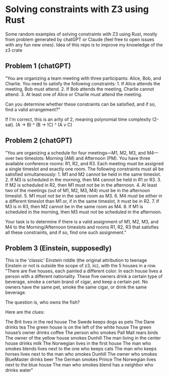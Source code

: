 # Solving constraints with Z3 using Rust

Some random examples of solving constraints with Z3 using Rust, mostly from problem generated by chatGPT or Claude (feel free to open issues with any fun new ones).
Idea of this repo is to improve my knowledge of the z3 crate

## Problem 1 (chatGPT)
"You are organizing a team meeting with three participants: Alice, Bob, and Charlie. You need to satisfy the following constraints:
	1.	If Alice attends the meeting, Bob must attend.
	2.	If Bob attends the meeting, Charlie cannot attend.
	3.	At least one of Alice or Charlie must attend the meeting.

Can you determine whether these constraints can be satisfied, and if so, find a valid arrangement?"

If I'm correct, this is an arity of 2, meaning polynomial time complexity (2-sat).
(A -> B) ^ (B -> !C) ^ (A v C)

## Problem 2 (chatGPT)
"You are organizing a schedule for four meetings—M1, M2, M3, and M4—over two timeslots: Morning (AM) and Afternoon (PM). You have three available conference rooms: R1, R2, and R3. Each meeting must be assigned a single timeslot and exactly one room. The following constraints must all be satisfied simultaneously:
	1.	M1 and M2 cannot be held in the same timeslot.
	2.	If M3 is scheduled in the morning, then M4 cannot be held in R1 or R3.
	3.	If M2 is scheduled in R2, then M1 must not be in the afternoon.
	4.	At least two of the meetings (out of M1, M2, M3, M4) must be in the afternoon timeslot.
	5.	M1 must not be in the same room as M3.
	6.	M4 must be either in a different timeslot than M1 or, if in the same timeslot, it must be in R2.
	7.	If M3 is in R3, then M2 cannot be in the same room as M4.
	8.	If M1 is scheduled in the morning, then M3 must not be scheduled in the afternoon.

Your task is to determine if there is a valid assignment of M1, M2, M3, and M4 to the Morning/Afternoon timeslots and rooms R1, R2, R3 that satisfies all these constraints, and if so, find one such assignment."

## Problem 3 (Einstein, supposedly)
This is the 'classic' Einstein riddle (the original attribution to teenage Einstein or not is outside the scope of z3, iic), with the 5 houses in a row.
"There are five houses, each painted a different color. In each house lives a person with a different nationality.
These five owners drink a certain type of beverage, smoke a certain brand of cigar, and keep a certain pet.
No owners have the same pet, smoke the same cigar, or drink the same beverage.

The question is, who owns the fish?

Here are the clues:

The Brit lives in the red house
The Swede keeps dogs as pets
The Dane drinks tea
The green house is on the left of the white house
The green house’s owner drinks coffee
The person who smokes Pall Mall rears birds
The owner of the yellow house smokes Dunhill
The man living in the center house drinks milk
The Norwegian lives in the first house
The man who smokes blends lives next to the one who keeps cats
The man who keeps horses lives next to the man who smokes Dunhill
The owner who smokes BlueMaster drinks beer
The German smokes Prince
The Norwegian lives next to the blue house
The man who smokes blend has a neighbor who drinks water"
